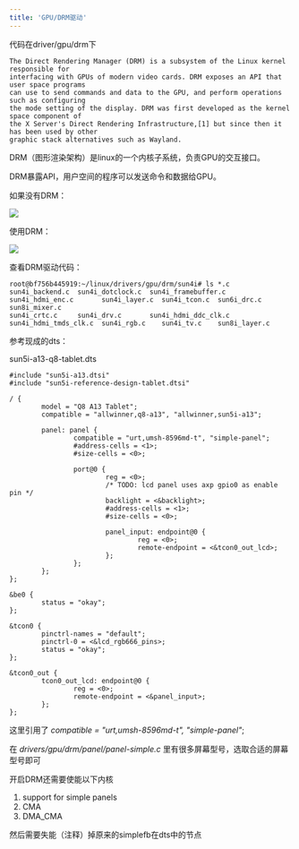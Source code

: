 ```yaml
---
title: 'GPU/DRM驱动'
---
```


代码在driver/gpu/drm下

    The Direct Rendering Manager (DRM) is a subsystem of the Linux kernel responsible for  
    interfacing with GPUs of modern video cards. DRM exposes an API that user space programs  
    can use to send commands and data to the GPU, and perform operations such as configuring  
    the mode setting of the display. DRM was first developed as the kernel space component of  
    the X Server's Direct Rendering Infrastructure,[1] but since then it has been used by other  
    graphic stack alternatives such as Wayland. 

DRM（图形渲染架构）是linux的一个内核子系统，负责GPU的交互接口。

DRM暴露API，用户空间的程序可以发送命令和数据给GPU。

如果没有DRM：

![](http://odfef978i.bkt.clouddn.com/Free-Converter.com-access_to_video_card_without_drm-85644921.png)

使用DRM：

![](https://upload.wikimedia.org/wikipedia/commons/thumb/6/6d/Access_to_video_card_with_DRM.svg/1200px-Access_to_video_card_with_DRM.svg.png)

查看DRM驱动代码：

    root@bf756b445919:~/linux/drivers/gpu/drm/sun4i# ls *.c
    sun4i_backend.c  sun4i_dotclock.c  sun4i_framebuffer.c   sun4i_hdmi_enc.c       sun4i_layer.c  sun4i_tcon.c  sun6i_drc.c    sun8i_mixer.c
    sun4i_crtc.c     sun4i_drv.c       sun4i_hdmi_ddc_clk.c  sun4i_hdmi_tmds_clk.c  sun4i_rgb.c    sun4i_tv.c    sun8i_layer.c

参考现成的dts：

sun5i-a13-q8-tablet.dts

    #include "sun5i-a13.dtsi"
    #include "sun5i-reference-design-tablet.dtsi"

    / {
            model = "Q8 A13 Tablet";
            compatible = "allwinner,q8-a13", "allwinner,sun5i-a13";

            panel: panel {
                    compatible = "urt,umsh-8596md-t", "simple-panel";
                    #address-cells = <1>;
                    #size-cells = <0>;

                    port@0 {
                            reg = <0>;
                            /* TODO: lcd panel uses axp gpio0 as enable pin */
                            backlight = <&backlight>;
                            #address-cells = <1>;
                            #size-cells = <0>;

                            panel_input: endpoint@0 {
                                    reg = <0>;
                                    remote-endpoint = <&tcon0_out_lcd>;
                            };
                    };
            };
    };

    &be0 {
            status = "okay";
    };

    &tcon0 {
            pinctrl-names = "default";
            pinctrl-0 = <&lcd_rgb666_pins>;
            status = "okay";
    };

    &tcon0_out {
            tcon0_out_lcd: endpoint@0 {
                    reg = <0>;
                    remote-endpoint = <&panel_input>;
            };
    };

这里引用了 *compatible = "urt,umsh-8596md-t", "simple-panel"*;

在 *drivers/gpu/drm/panel/panel-simple.c*
里有很多屏幕型号，选取合适的屏幕型号即可

开启DRM还需要使能以下内核

1.  support for simple panels
2.  CMA
3.  DMA\_CMA

然后需要失能（注释）掉原来的simplefb在dts中的节点
